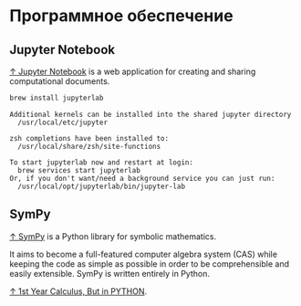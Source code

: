 # Программное обеспечение

## Jupyter Notebook

[↑ Jupyter Notebook](https://jupyter.org/try) is a web application for creating and sharing computational documents.

```bash
brew install jupyterlab
```

```text
Additional kernels can be installed into the shared jupyter directory
  /usr/local/etc/jupyter

zsh completions have been installed to:
  /usr/local/share/zsh/site-functions

To start jupyterlab now and restart at login:
  brew services start jupyterlab
Or, if you don't want/need a background service you can just run:
  /usr/local/opt/jupyterlab/bin/jupyter-lab
```

## SymPy

[↑ SymPy](https://www.sympy.org/en/index.html) is a Python library for symbolic mathematics.

It aims to become a full-featured computer algebra system (CAS) while keeping the code as simple as possible in order to be comprehensible and easily extensible. SymPy is written entirely in Python.

[↑ 1st Year Calculus, But in PYTHON](https://www.youtube.com/watch?v=-SdIZHPuW9o).
